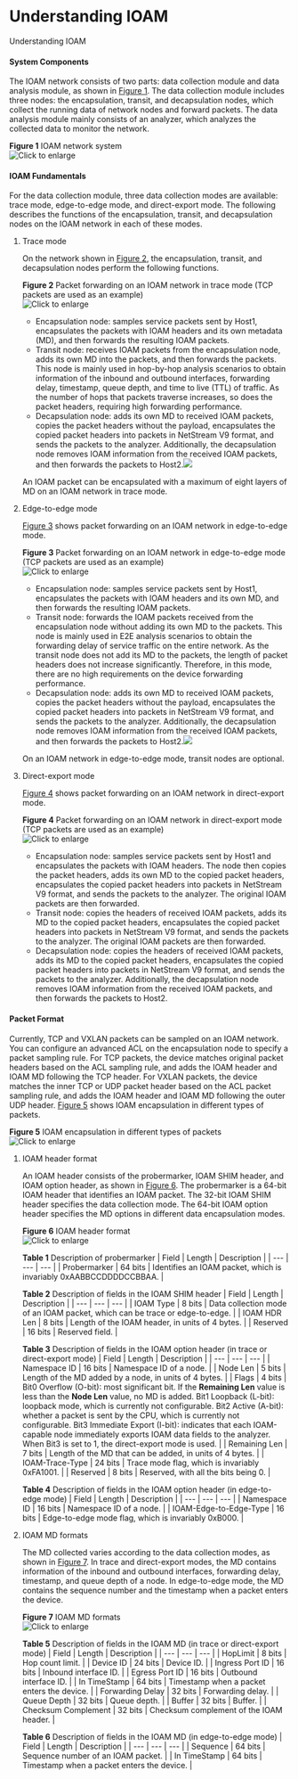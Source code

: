 Understanding IOAM
==================

Understanding IOAM

#### System Components

The IOAM network consists of two parts: data collection module and data analysis module, as shown in [Figure 1](#EN-US_CONCEPT_0000001563758401__fig8843033122013). The data collection module includes three nodes: the encapsulation, transit, and decapsulation nodes, which collect the running data of network nodes and forward packets. The data analysis module mainly consists of an analyzer, which analyzes the collected data to monitor the network.

**Figure 1** IOAM network system  
![](figure/en-us_image_0000001563758477.png "Click to enlarge")

#### IOAM Fundamentals

For the data collection module, three data collection modes are available: trace mode, edge-to-edge mode, and direct-export mode. The following describes the functions of the encapsulation, transit, and decapsulation nodes on the IOAM network in each of these modes.

1. Trace mode
   
   On the network shown in [Figure 2](#EN-US_CONCEPT_0000001563758401__fig8282825173511), the encapsulation, transit, and decapsulation nodes perform the following functions.
   
   **Figure 2** Packet forwarding on an IOAM network in trace mode (TCP packets are used as an example)  
   ![](figure/en-us_image_0000001512678978.png "Click to enlarge")
   * Encapsulation node: samples service packets sent by Host1, encapsulates the packets with IOAM headers and its own metadata (MD), and then forwards the resulting IOAM packets.
   * Transit node: receives IOAM packets from the encapsulation node, adds its own MD into the packets, and then forwards the packets. This node is mainly used in hop-by-hop analysis scenarios to obtain information of the inbound and outbound interfaces, forwarding delay, timestamp, queue depth, and time to live (TTL) of traffic. As the number of hops that packets traverse increases, so does the packet headers, requiring high forwarding performance.
   * Decapsulation node: adds its own MD to received IOAM packets, copies the packet headers without the payload, encapsulates the copied packet headers into packets in NetStream V9 format, and sends the packets to the analyzer. Additionally, the decapsulation node removes IOAM information from the received IOAM packets, and then forwards the packets to Host2.![](public_sys-resources/note_3.0-en-us.png) 
   
   An IOAM packet can be encapsulated with a maximum of eight layers of MD on an IOAM network in trace mode.
2. Edge-to-edge mode
   
   [Figure 3](#EN-US_CONCEPT_0000001563758401__fig5178542124310) shows packet forwarding on an IOAM network in edge-to-edge mode.
   
   **Figure 3** Packet forwarding on an IOAM network in edge-to-edge mode (TCP packets are used as an example)  
   ![](figure/en-us_image_0000001513158122.png "Click to enlarge")
   * Encapsulation node: samples service packets sent by Host1, encapsulates the packets with IOAM headers and its own MD, and then forwards the resulting IOAM packets.
   * Transit node: forwards the IOAM packets received from the encapsulation node without adding its own MD to the packets. This node is mainly used in E2E analysis scenarios to obtain the forwarding delay of service traffic on the entire network. As the transit node does not add its MD to the packets, the length of packet headers does not increase significantly. Therefore, in this mode, there are no high requirements on the device forwarding performance.
   * Decapsulation node: adds its own MD to received IOAM packets, copies the packet headers without the payload, encapsulates the copied packet headers into packets in NetStream V9 format, and sends the packets to the analyzer. Additionally, the decapsulation node removes IOAM information from the received IOAM packets, and then forwards the packets to Host2.![](public_sys-resources/note_3.0-en-us.png) 
   
   On an IOAM network in edge-to-edge mode, transit nodes are optional.
3. Direct-export mode
   
   [Figure 4](#EN-US_CONCEPT_0000001563758401__fig1347974523613) shows packet forwarding on an IOAM network in direct-export mode.
   
   **Figure 4** Packet forwarding on an IOAM network in direct-export mode (TCP packets are used as an example)  
   ![](figure/en-us_image_0000001563998389.png "Click to enlarge")
   * Encapsulation node: samples service packets sent by Host1 and encapsulates the packets with IOAM headers. The node then copies the packet headers, adds its own MD to the copied packet headers, encapsulates the copied packet headers into packets in NetStream V9 format, and sends the packets to the analyzer. The original IOAM packets are then forwarded.
   * Transit node: copies the headers of received IOAM packets, adds its MD to the copied packet headers, encapsulates the copied packet headers into packets in NetStream V9 format, and sends the packets to the analyzer. The original IOAM packets are then forwarded.
   * Decapsulation node: copies the headers of received IOAM packets, adds its MD to the copied packet headers, encapsulates the copied packet headers into packets in NetStream V9 format, and sends the packets to the analyzer. Additionally, the decapsulation node removes IOAM information from the received IOAM packets, and then forwards the packets to Host2.

#### Packet Format

Currently, TCP and VXLAN packets can be sampled on an IOAM network. You can configure an advanced ACL on the encapsulation node to specify a packet sampling rule. For TCP packets, the device matches original packet headers based on the ACL sampling rule, and adds the IOAM header and IOAM MD following the TCP header. For VXLAN packets, the device matches the inner TCP or UDP packet header based on the ACL packet sampling rule, and adds the IOAM header and IOAM MD following the outer UDP header. [Figure 5](#EN-US_CONCEPT_0000001563758401__fig463413917569) shows IOAM encapsulation in different types of packets.

**Figure 5** IOAM encapsulation in different types of packets  
![](figure/en-us_image_0000001563998381.png "Click to enlarge")

1. IOAM header format
   
   An IOAM header consists of the probermarker, IOAM SHIM header, and IOAM option header, as shown in [Figure 6](#EN-US_CONCEPT_0000001563758401__fig114276792815). The probermarker is a 64-bit IOAM header that identifies an IOAM packet. The 32-bit IOAM SHIM header specifies the data collection mode. The 64-bit IOAM option header specifies the MD options in different data encapsulation modes.
   
   **Figure 6** IOAM header format  
   ![](figure/en-us_image_0000001512678998.png "Click to enlarge")
   
   **Table 1** Description of probermarker
   | Field | Length | Description |
   | --- | --- | --- |
   | Probermarker | 64 bits | Identifies an IOAM packet, which is invariably 0xAABBCCDDDDCCBBAA. |
   
   
   **Table 2** Description of fields in the IOAM SHIM header
   | Field | Length | Description |
   | --- | --- | --- |
   | IOAM Type | 8 bits | Data collection mode of an IOAM packet, which can be trace or edge-to-edge. |
   | IOAM HDR Len | 8 bits | Length of the IOAM header, in units of 4 bytes. |
   | Reserved | 16 bits | Reserved field. |
   
   
   **Table 3** Description of fields in the IOAM option header (in trace or direct-export mode)
   | Field | Length | Description |
   | --- | --- | --- |
   | Namespace ID | 16 bits | Namespace ID of a node. |
   | Node Len | 5 bits | Length of the MD added by a node, in units of 4 bytes. |
   | Flags | 4 bits | Bit0 Overflow (O-bit): most significant bit. If the **Remaining Len** value is less than the **Node Len** value, no MD is added.  Bit1 Loopback (L-bit): loopback mode, which is currently not configurable.  Bit2 Active (A-bit): whether a packet is sent by the CPU, which is currently not configurable.  Bit3 Immediate Export (I-bit): indicates that each IOAM-capable node immediately exports IOAM data fields to the analyzer.  When Bit3 is set to 1, the direct-export mode is used. |
   | Remaining Len | 7 bits | Length of the MD that can be added, in units of 4 bytes. |
   | IOAM-Trace-Type | 24 bits | Trace mode flag, which is invariably 0xFA1001. |
   | Reserved | 8 bits | Reserved, with all the bits being 0. |
   
   
   **Table 4** Description of fields in the IOAM option header (in edge-to-edge mode)
   | Field | Length | Description |
   | --- | --- | --- |
   | Namespace ID | 16 bits | Namespace ID of a node. |
   | IOAM-Edge-to-Edge-Type | 16 bits | Edge-to-edge mode flag, which is invariably 0xB000. |
2. IOAM MD formats
   
   The MD collected varies according to the data collection modes, as shown in [Figure 7](#EN-US_CONCEPT_0000001563758401__fig159002401497). In trace and direct-export modes, the MD contains information of the inbound and outbound interfaces, forwarding delay, timestamp, and queue depth of a node. In edge-to-edge mode, the MD contains the sequence number and the timestamp when a packet enters the device.
   
   **Figure 7** IOAM MD formats  
   ![](figure/en-us_image_0000001513158134.png "Click to enlarge")
   
   **Table 5** Description of fields in the IOAM MD (in trace or direct-export mode)
   | Field | Length | Description |
   | --- | --- | --- |
   | HopLimit | 8 bits | Hop count limit. |
   | Device ID | 24 bits | Device ID. |
   | Ingress Port ID | 16 bits | Inbound interface ID. |
   | Egress Port ID | 16 bits | Outbound interface ID. |
   | In TimeStamp | 64 bits | Timestamp when a packet enters the device. |
   | Forwarding Delay | 32 bits | Forwarding delay. |
   | Queue Depth | 32 bits | Queue depth. |
   | Buffer | 32 bits | Buffer. |
   | Checksum Complement | 32 bits | Checksum complement of the IOAM header. |
   
   
   **Table 6** Description of fields in the IOAM MD (in edge-to-edge mode)
   | Field | Length | Description |
   | --- | --- | --- |
   | Sequence | 64 bits | Sequence number of an IOAM packet. |
   | In TimeStamp | 64 bits | Timestamp when a packet enters the device. |